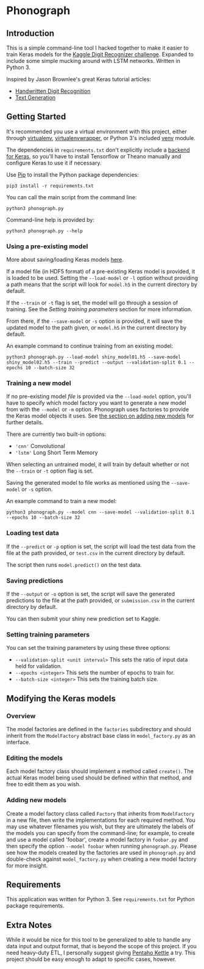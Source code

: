# Phonograph

## Introduction

This is a simple command-line tool I hacked together to make it easier to train Keras models for the [Kaggle Digit Recognizer challenge](https://www.kaggle.com/c/digit-recognizer). Expanded to include some simple mucking around with LSTM networks. Written in Python 3.

Inspired by Jason Brownlee's great Keras tutorial articles:

- [Handwritten Digit Recognition](http://machinelearningmastery.com/handwritten-digit-recognition-using-convolutional-neural-networks-python-keras/)
- [Text Generation](http://machinelearningmastery.com/text-generation-lstm-recurrent-neural-networks-python-keras/)

## Getting Started

It's recommended you use a virtual environment with this project, either through [virtualenv](https://virtualenv.pypa.io/en/latest/), [virtualenvwrapper](https://virtualenvwrapper.readthedocs.io/en/latest/), or Python 3's included [venv](https://docs.python.org/3/library/venv.html) module.

The dependencies in `requirements.txt` don't explicitly include a [backend for Keras](https://keras.io/backend/), so you'll have to install Tensorflow or Theano manually and configure Keras to use it if necessary.

Use [Pip](https://pypi.python.org/pypi/pip) to install the Python package dependencies:

```
pip3 install -r requirements.txt
```

You can call the main script from the command line:

```
python3 phonograph.py
```

Command-line help is provided by:

```
python3 phonograph.py --help
```

### Using a pre-existing model

More about saving/loading Keras models [here](https://keras.io/getting-started/faq/#how-can-i-save-a-keras-model).

If a model file (in HDF5 format) of a pre-existing Keras model is provided, it is loaded to be used. Setting the `--load-model` or `-l` option without providing a path means that the script will look for `model.h5` in the current directory by default.

If the `--train` or `-t` flag is set, the model will go through a session of training. See the *Setting training parameters* section for more information.

From there, if the `--save-model` or `-s` option is provided, it will save the updated model to the path given, or `model.h5` in the current directory by default.

An example command to continue training from an existing model:

```
python3 phonograph.py --load-model shiny_model01.h5 --save-model shiny_model02.h5 --train --predict --output --validation-split 0.1 --epochs 10 --batch-size 32
```

### Training a new model

If no pre-existing model *file* is provided via the `--load-model` option, you'll have to specify which model factory you want to generate a new model from with the `--model` or `-m` option. Phonograph uses factories to provide the Keras model objects it uses. See [the section on adding new models](#adding-new-models) for further details.

There are currently two built-in options:

- `'cnn'` Convolutional
- `'lstm'` Long Short Term Memory

When selecting an untrained model, it will train by default whether or not the `--train` or `-t` option flag is set.

Saving the generated model to file works as mentioned using the `--save-model` or `-s` option.

An example command to train a new model:

```
python3 phonograph.py --model cnn --save-model --validation-split 0.1 --epochs 10 --batch-size 32
```

### Loading test data

If the `--predict` or `-p` option is set, the script will load the test data from the file at the path provided, or `test.csv` in the current directory by default.

The script then runs `model.predict()` on the test data.

### Saving predictions

If the `--output` or `-o` option is set, the script will save the generated predictions to the file at the path provided, or `submission.csv` in the current directory by default.

You can then submit your shiny new prediction set to Kaggle.

### Setting training parameters

You can set the training parameters by using these three options:

- `--validation-split <unit interval>` This sets the ratio of input data held for validation.
- `--epochs <integer>` This sets the number of epochs to train for.
- `--batch-size <integer>` This sets the training batch size.

## Modifying the Keras models

### Overview

The model factories are defined in the `factories` subdirectory and should inherit from the `ModelFactory` abstract base class in `model_factory.py` as an interface.

### Editing the models

Each model factory class should implement a method called `create()`. The actual Keras model being used should be defined within that method, and free to edit them as you wish.

### Adding new models

Create a model factory class called `Factory` that inherits from `ModelFactory` in a new file, then write the implementations for each required method. You may use whatever filenames you wish, but they are ultimately the labels of the models you can specify from the command-line; for example, to create and use a model called 'foobar', create a model factory in `foobar.py` and then specify the option `--model foobar` when running `phonograph.py`. Please see how the models created by the factories are used in `phonograph.py` and double-check against `model_factory.py` when creating a new model factory for more insight.

## Requirements

This application was written for Python 3. See `requirements.txt` for Python package requirements.

## Extra Notes

While it would be nice for this tool to be generalized to able to handle any data input and output format, that is beyond the scope of this project. If you need heavy-duty ETL, I personally suggest giving [Pentaho Kettle](http://community.pentaho.com/projects/data-integration/) a try. This project should be easy enough to adapt to specific cases, however.
